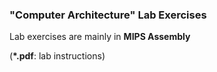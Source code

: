 ### "Computer Architecture" Lab Exercises

Lab exercises are mainly in __MIPS Assembly__

(__*.pdf__: lab instructions)

